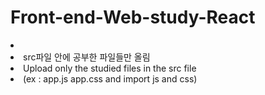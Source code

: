# Front-end-Web-study-React
<li>
<li>src파일 안에 공부한 파일들만 올림</li>
<li>Upload only the studied files in the src file</li>
<li>(ex : app.js app.css and import js and css)</li>

